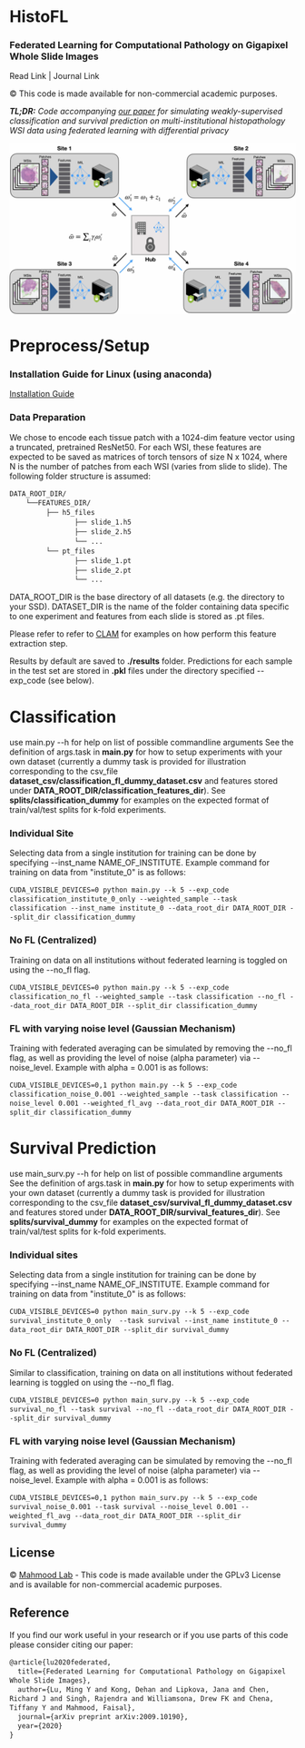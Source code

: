 HistoFL
===========
### Federated Learning for Computational Pathology on Gigapixel Whole Slide Images

Read Link | Journal Link 

© This code is made available for non-commercial academic purposes. 

***TL;DR:** Code accompanying [our paper](https://arxiv.org/abs/2009.10190) for simulating weakly-supervised classification and survival prediction on multi-institutional histopathology WSI data using federated learning with differential privacy*

<img src="Fig1.jpg" align="center" />

# Preprocess/Setup
### Installation Guide for Linux (using anaconda)
[Installation Guide](https://github.com/mahmoodlab/CLAM/blob/master/docs/INSTALLATION.md)

### Data Preparation
We chose to encode each tissue patch with a 1024-dim feature vector using a truncated, pretrained ResNet50. For each WSI, these features are expected to be saved as matrices of torch tensors of size N x 1024, where N is the number of patches from each WSI (varies from slide to slide). The following folder structure is assumed:
```bash
DATA_ROOT_DIR/
    └──FEATURES_DIR/
         ├── h5_files
                ├── slide_1.h5
                ├── slide_2.h5
                └── ...
         └── pt_files
                ├── slide_1.pt
                ├── slide_2.pt
                └── ...
```
DATA_ROOT_DIR is the base directory of all datasets (e.g. the directory to your SSD). DATASET_DIR is the name of the folder containing data specific to one experiment and features from each slide is stored as .pt files.

Please refer to refer to [CLAM](https://github.com/mahmoodlab/CLAM) for examples on how perform this feature extraction step.

Results by default are saved to **./results** folder. Predictions for each sample in the test set are stored in **.pkl** files under the directory specified --exp_code (see below).

# Classification 
use main.py --h for help on list of possible commandline arguments
See the definition of args.task in **main.py** for how to setup experiments with your own dataset (currently a dummy task is provided for illustration corresponding to the csv_file **dataset_csv/classification_fl_dummy_dataset.csv** and features stored under **DATA_ROOT_DIR/classification_features_dir**).
See **splits/classification_dummy** for examples on the expected format of train/val/test splits for k-fold experiments.


### Individual Site
Selecting data from a single institution for training can be done by specifying --inst_name NAME_OF_INSTITUTE. Example command for training on data from "institute_0" is as follows:
```
CUDA_VISIBLE_DEVICES=0 python main.py --k 5 --exp_code classification_institute_0_only --weighted_sample --task classification --inst_name institute_0 --data_root_dir DATA_ROOT_DIR --split_dir classification_dummy
```

### No FL (Centralized)
Training on data on all institutions without federated learning is toggled on using the --no_fl flag. 
``` shell
CUDA_VISIBLE_DEVICES=0 python main.py --k 5 --exp_code classification_no_fl --weighted_sample --task classification --no_fl --data_root_dir DATA_ROOT_DIR --split_dir classification_dummy
```

### FL with varying noise level (Gaussian Mechanism)
Training with federated averaging can be simulated by removing the --no_fl flag, as well as providing the level of noise (alpha parameter) via --noise_level. Example with alpha = 0.001 is as follows:
``` shell
CUDA_VISIBLE_DEVICES=0,1 python main.py --k 5 --exp_code classification_noise_0.001 --weighted_sample --task classification --noise_level 0.001 --weighted_fl_avg --data_root_dir DATA_ROOT_DIR --split_dir classification_dummy
```

# Survival Prediction 
use main_surv.py --h for help on list of possible commandline arguments
See the definition of args.task in **main.py** for how to setup experiments with your own dataset (currently a dummy task is provided for illustration corresponding to the csv_file **dataset_csv/survival_fl_dummy_dataset.csv** and features stored under **DATA_ROOT_DIR/survival_features_dir**).
See **splits/survival_dummy** for examples on the expected format of train/val/test splits for k-fold experiments.

### Individual sites
Selecting data from a single institution for training can be done by specifying --inst_name NAME_OF_INSTITUTE. Example command for training on data from "institute_0" is as follows:
``` shell
CUDA_VISIBLE_DEVICES=0 python main_surv.py --k 5 --exp_code survival_institute_0_only  --task survival --inst_name institute_0 --data_root_dir DATA_ROOT_DIR --split_dir survival_dummy
```

### No FL (Centralized)
Similar to classification, training on data on all institutions without federated learning is toggled on using the --no_fl flag. 
``` shell
CUDA_VISIBLE_DEVICES=0 python main_surv.py --k 5 --exp_code survival_no_fl --task survival --no_fl --data_root_dir DATA_ROOT_DIR --split_dir survival_dummy
```
### FL with varying noise level (Gaussian Mechanism)
Training with federated averaging can be simulated by removing the --no_fl flag, as well as providing the level of noise (alpha parameter) via --noise_level. Example with alpha = 0.001 is as follows:
``` shell
CUDA_VISIBLE_DEVICES=0,1 python main_surv.py --k 5 --exp_code survival_noise_0.001 --task survival --noise_level 0.001 --weighted_fl_avg --data_root_dir DATA_ROOT_DIR --split_dir survival_dummy
```

## License
© [Mahmood Lab](http://www.mahmoodlab.org) - This code is made available under the GPLv3 License and is available for non-commercial academic purposes. 

## Reference
If you find our work useful in your research or if you use parts of this code please consider citing our paper:
```
@article{lu2020federated,
  title={Federated Learning for Computational Pathology on Gigapixel Whole Slide Images},
  author={Lu, Ming Y and Kong, Dehan and Lipkova, Jana and Chen, Richard J and Singh, Rajendra and Williamsona, Drew FK and Chena, Tiffany Y and Mahmood, Faisal},
  journal={arXiv preprint arXiv:2009.10190},
  year={2020}
}
```
